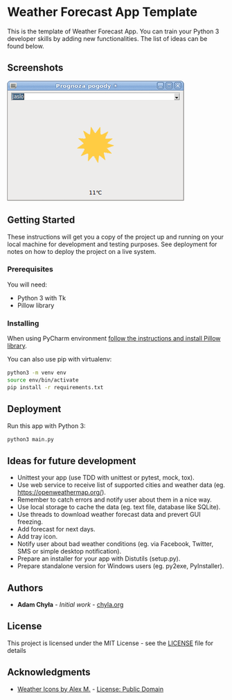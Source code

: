 # Weather Forecast App Template

This is the template of Weather Forecast App. You can train your Python 3 developer skills by adding new functionalities. The list of ideas can be found below.

## Screenshots

![alt text](https://github.com/chyla/WeatherForecastAppTemplate/raw/master/screenshots/screenshot1.gif "Main window")

## Getting Started

These instructions will get you a copy of the project up and running on your local machine for development and testing purposes. See deployment for notes on how to deploy the project on a live system.

### Prerequisites

You will need:

* Python 3 with Tk
* Pillow library

### Installing

When using PyCharm environment [follow the instructions and install Pillow library](https://www.jetbrains.com/help/pycharm/installing-uninstalling-and-upgrading-packages.html).

You can also use pip with virtualenv:

```bash
python3 -m venv env
source env/bin/activate
pip install -r requirements.txt
```

## Deployment

Run this app with Python 3:

```bash
python3 main.py
```

## Ideas for future development

- Unittest your app (use TDD with unittest or pytest, mock, tox).
- Use web service to receive list of supported cities and weather data (eg. https://openweathermap.org/).
- Remember to catch errors and notify user about them in a nice way.
- Use local storage to cache the data (eg. text file, database like SQLite).
- Use threads to download weather forecast data and prevert GUI freezing.
- Add forecast for next days.
- Add tray icon.
- Notify user about bad weather conditions (eg. via Facebook, Twitter, SMS or simple desktop notification).
- Prepare an installer for your app with Distutils (setup.py).
- Prepare standalone version for Windows users (eg. py2exe, PyInstaller).

## Authors

* **Adam Chyła** - *Initial work* - [chyla.org](https://chyla.org/blog/)

## License

This project is licensed under the MIT License - see the [LICENSE](LICENSE) file for details

## Acknowledgments

* [Weather Icons by Alex M.](https://opengameart.org/content/weather-icons) - [License: Public Domain](https://creativecommons.org/publicdomain/zero/1.0/)

